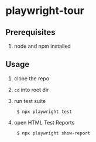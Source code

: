 # playwright-tour

## Prerequisites

1. node and npm installed

## Usage

1. clone the repo

1. `cd` into root dir

1. run test suite

        $ npx playwright test

1. open HTML Test Reports

        $ npx playwright show-report
